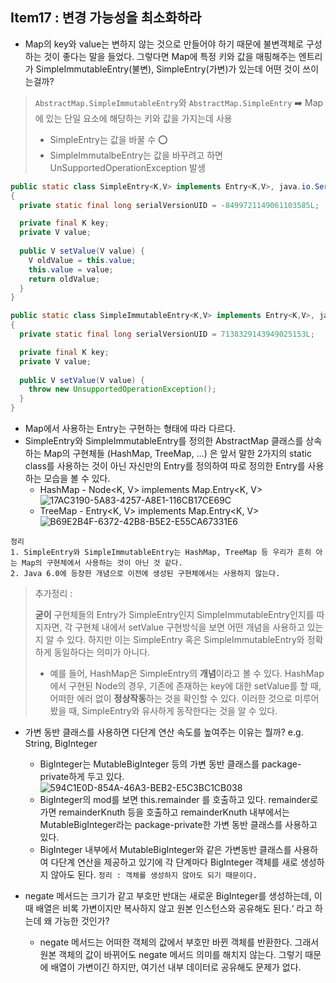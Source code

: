 ## Item17 : 변경 가능성을 최소화하라
- Map의 key와 value는 변하지 않는 것으로 만들어야 하기 때문에 불변객체로 구성하는 것이 좋다는 말을 들었다. 
그렇다면 Map에 특정 키와 값을 매핑해주는 엔트리가 SimpleImmutableEntry(불변), SimpleEntry(가변)가 있는데 어떤 것이 쓰이는걸까? 

> `AbstractMap.SimpleImmutableEntry`와 `AbstractMap.SimpleEntry` ➡️ Map에 있는 단일 요소에 해당하는 키와 값을 가지는데 사용
> - SimpleEntry는 값을 바꿀 수 ⭕️
> - SimpleImmutalbeEntry는 값을 바꾸려고 하면 UnSupportedOperationException 발생
```java
public static class SimpleEntry<K,V> implements Entry<K,V>, java.io.Serializable
{
  private static final long serialVersionUID = -8499721149061103585L;

  private final K key;
  private V value;
        
  public V setValue(V value) {
    V oldValue = this.value;
    this.value = value;
    return oldValue;
  }
}
```
```java
public static class SimpleImmutableEntry<K,V> implements Entry<K,V>, java.io.Serializable
{
  private static final long serialVersionUID = 7138329143949025153L;

  private final K key;
  private V value;
        
  public V setValue(V value) {
    throw new UnsupportedOperationException();
  }
}
```
  - Map에서 사용하는 Entry는 구현하는 형태에 따라 다르다. 
  - SimpleEntry와 SimpleImmutableEntry를 정의한 AbstractMap 클래스를 상속하는 Map의 구현체들 (HashMap, TreeMap, …) 은 앞서 말한 2가지의 static class를 사용하는 것이 아닌 자신만의 Entry를 정의하여 따로 정의한 Entry를 사용하는 모습을 볼 수 있다. 
    - HashMap - Node<K, V> implements Map.Entry<K, V>
    ![17AC3190-5A83-4257-A8E1-116CB17CE69C](https://user-images.githubusercontent.com/61124319/160275429-a48a6f23-939c-4966-a128-f1c0ac400677.png)
    - TreeMap - Entry<K, V> implements Map.Entry<K, V>
    ![B69E2B4F-6372-42B8-B5E2-E55CA67331E6](https://user-images.githubusercontent.com/61124319/160275482-c25aa03b-1456-4334-9565-375b868782b0.png)
```
정리
1. SimpleEntry와 SimpleImmutableEntry는 HashMap, TreeMap 등 우리가 흔히 아는 Map의 구현체에서 사용하는 것이 아닌 것 같다. 
2. Java 6.0에 등장한 개념으로 이전에 생성된 구현체에서는 사용하지 않는다. 
```
> 추가정리 :
> 
> **굳이** 구현체들의 Entry가 SimpleEntry인지 SimpleImmutableEntry인지를 따지자면, 각 구현체 내에서 setValue 구현방식을 보면 어떤 개념을 사용하고 있는지 알 수 있다. 하지만 이는 SimpleEntry 혹은 SimpleImmutableEntry와 정확하게 동일하다는 의미가 아니다. 
> - 예를 들어, HashMap은 SimpleEntry의 **개념**이라고 볼 수 있다.  HashMap에서 구현된 Node의 경우, 기존에 존재하는 key에 대한 setValue를 할 때, 어떠한 에러 없이 **정상작동**하는 것을 확인할 수 있다. 이러한 것으로 미루어봤을 때, SimpleEntry와 유사하게 동작한다는 것을 알 수 있다.



- 가변 동반 클래스를 사용하면 다단계 연산 속도를 높여주는 이유는 뭘까? e.g. String, BigInteger
	- BigInteger는 MutableBigInteger 등의 가변 동반 클래스를 package-private하게 두고 있다. ![594C1E0D-854A-46A3-BEB2-E5C3BC1CB038](https://user-images.githubusercontent.com/61124319/160275498-6c854545-3df4-4489-bd14-fb1e6f75e07c.png)
	- BigInteger의 mod를 보면 this.remainder 를 호출하고 있다. remainder로 가면 remainderKnuth 등을 호출하고 remainderKnuth 내부에서는 MutableBigInteger라는 package-private한 가변 동반 클래스를 사용하고 있다. 
	- BigInteger 내부에서 MutableBigInteger와 같은 가변동반 클래스를 사용하여 다단계 연산을 제공하고 있기에 각 단계마다 BigInteger 객체를 새로 생성하지 않아도 된다. 
`정리 : 객체를 생성하지 않아도 되기 때문이다.`

- negate 메서드는 크기가 같고 부호만 반대는 새로운 BigInteger를 생성하는데, 이때 배열은 비록 가변이지만 복사하지 않고 원본 인스턴스와 공유해도 된다.‘ 라고 하는데 왜 가능한 것인가?
	- negate 메서드는 어떠한 객체의 값에서 부호만 바뀐 객체를 반환한다. 그래서 원본 객체의 값이 바뀌어도 negate 메서드 의미를 해치지 않는다. 그렇기 때문에 배열이 가변이긴 하지만, 여기선 내부 데이터로 공유해도 문제가 없다. 
